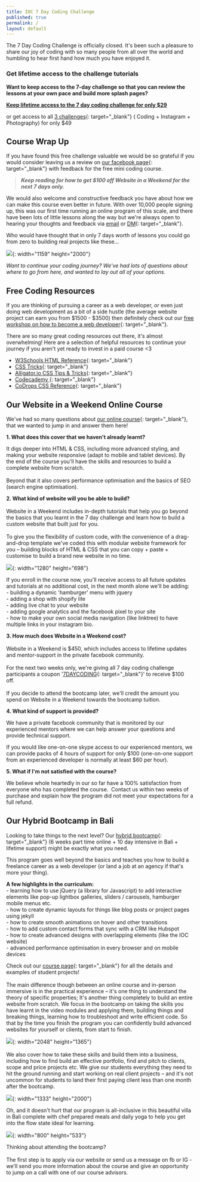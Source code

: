 ```yaml
---
title: IOC 7 Day Coding Challenge
published: true
permalink: /
layout: default
---
```


The 7 Day Coding Challenge is officially closed. It's been such a pleasure to share our joy of coding with so many people from all over the world and humbling to hear first hand how much you have enjoyed it.&nbsp;

### Get lifetime access to the challenge tutorials

**Want to keep access to the 7-day challenge so that you can review the lessons at your own pace and build more splash pages?&nbsp;**

**[Keep lifetime access to the 7 day coding challenge for only $29](https://ioc.podia.com/?coupon=LOCKDOWN)&nbsp;**

or get access to all&nbsp;[3 challenges](https://ioc.podia.com/?coupon=LOCKDOWN){: target="_blank"} ( Coding + Instagram + Photography) for only $49

## Course Wrap Up

If you have found this free challenge valuable we would be so grateful if you would consider leaving us a review on [our facebook page](http://facebook.com/instituteofcode){: target="_blank"} with feedback for the free mini coding course.

> ***Keep reading for how to get $100 off Website in a Weekend for the next 7 days only.***

We would also welcome and constructive feedback you have about how we can make this course even better in future. With over 10,000 people signing up, this was our first time running an online program of this scale, and there have been lots of little lessons along the way but we're always open to hearing your thoughts and feedback via [email](mailto:hello@instituteofcode.com?subject=Feedback%20on%20Coding%20Challenge) or [DM](http://www.facebook.com/instituteofcode){: target="_blank"}.&nbsp;

Who would have thought that in only 7 days worth of lessons you could go from zero to building real projects like these…

![](/uploads/simple--2.png){: width="1159" height="2000"}

*Want to continue your coding journey? We've had lots of questions about where to go from here, and wanted to lay out all of your options.&nbsp;*

## **Free Coding Resources**

If you are thinking of pursuing a career as a web developer, or even just doing web development as a bit of a side hustle (the average website project can earn you from $1500 - $3500) then definitely check out our [free workshop on how to become a web developer](https://www.instituteofcode.com/resources/web-dev-workshop/){: target="_blank"}.&nbsp;

There are so many great coding resources out there, it's almost overwhelming\! Here are a selection of helpful resources to continue your journey if you aren't yet ready to invest in a paid course &lt;3&nbsp;

* [W3Schools HTML Reference](https://www.w3schools.com/tags/){: target="_blank"}
* [C](https://css-tricks.com/)[SS Tricks](https://css-tricks.com/){: target="_blank"}&nbsp;
* [Alligator.io CSS Tips & Tricks](https://alligator.io/css/){: target="_blank"}
* [Codecademy&nbsp;](https://www.codecademy.com/){: target="_blank"}
* [CoDrops CSS Reference](http://tympanus.net/codrops/css_reference/){: target="_blank"}

## Our Website in a Weekend Online Course&nbsp;

We've had so many questions about [our online course](https://www.instituteofcode.com/courses/web-dev-101/){: target="_blank"}, that we wanted to jump in and answer them here\!&nbsp;

**1\. What does this cover that we haven't already learnt?&nbsp;**

It digs deeper into HTML & CSS, including more advanced styling, and making your website responsive (adapt to mobile and tablet devices). By the end of the course you'll have the skills and resources to build a complete website from scratch.&nbsp;<br><br>Beyond that it also covers performance optimisation and the basics of SEO (search engine optimisation).&nbsp;

**2\. What kind of website will you be able to build?&nbsp;**<br><br>Website in a Weekend includes in-depth tutorials that help you go beyond the basics that you learnt in the 7 day challenge and learn how to build a custom website that built just for you.&nbsp;<br><br>To give you the flexibility of custom code, with the convenience of a drag-and-drop template we've coded this with modular website framework for you – building blocks of HTML & CSS that you can copy + paste + customise to build a brand new website in no time.&nbsp;

![](/uploads/screen-recording-2020-01-21-at-1-45-53-pm.gif){: width="1280" height="698"}

If you enroll in the course now, you'll receive access to all future updates and tutorials at no additional cost, in the next month alone we'll be adding:&nbsp;<br>\- building a dynamic 'hamburger' menu with jquery&nbsp;<br>\- adding a shop with shopify lite<br>\- adding live chat to your website<br>\- adding google analytics and the facebook pixel to your site&nbsp;<br>\- how to make your own social media navigation (like linktree) to have multiple links in your instagram bio.&nbsp;

**3\. How much does Website in a Weekend cost?&nbsp;**<br><br>Website in a Weekend is $450, which includes access to lifetime updates and mentor-support in the private facebook community.<br><br>For the next two weeks only, we're giving all 7 day coding challenge participants a coupon '[7DAYCODING](https://ioc.podia.com/web-dev-101?coupon=7DAYCODING){: target="_blank"}' to receive $100 off.&nbsp;<br><br>If you decide to attend the bootcamp later, we'll credit the amount you spend on Website in a Weekend towards the bootcamp tuition.&nbsp;

**4\. What kind of support is provided?&nbsp;**

We have a private facebook community that is monitored by our experienced mentors where we can help answer your questions and provide technical support.

If you would like one-on-one skype access to our experienced mentors, we can provide packs of 4 hours of support for only $100 (one-on-one support from an experienced developer is normally at least $60 per hour).&nbsp;

**5\. What if I'm not satisfied with the course?&nbsp;**

We believe whole heartedly in our so far have a 100% satisfaction from everyone who has completed the course. &nbsp;Contact us within two weeks of purchase and explain how the program did not meet your expectations for a full refund.&nbsp;

## Our Hybrid Bootcamp in Bali

Looking to take things to the next level? Our [hybrid bootcamp](http://www.instituteofcode.com/courses/web-dev){: target="_blank"} (6 weeks part time online + 10 day intensive in Bali + lifetime support) might be exactly what you need.&nbsp;

This program goes well beyond the basics and teaches you how to build a freelance career as a web developer (or land a job at an agency if that's more your thing).&nbsp;

**A few highlights in the curriculum:&nbsp;**<br>\- learning how to use jQuery (a library for Javascript) to add interactive elements like pop-up lightbox galleries, sliders / carousels, hamburger mobile menus etc.&nbsp;<br>\- how to create dynamic layouts for things like blog posts or project pages using jekyll<br>\- how to create smooth animations on hover and other transitions&nbsp;<br>\- how to add custom contact forms that sync with a CRM like Hubspot<br>\- how to create advanced designs with overlapping elements (like the IOC website)<br>\- advanced performance optimisation in every browser and on mobile devices&nbsp;

Check out our [course page](http://www.instituteofcode.com/courses/web-dev){: target="_blank"} for all the details and examples of student projects\!&nbsp;<br><br>The main difference though between an online course and in-person immersive is in the practical experience – it's one thing to understand the theory of specific properties; It's another thing completely to build an entire website from scratch. We focus in the bootcamp on taking the skills you have learnt in the video modules and applying them, building things and breaking things, learning how to troubleshoot and write efficient code. So that by the time you finish the program you can confidently build advanced websites for yourself or clients, from start to finish.&nbsp;

![](/images/21544120_1619366984782168_8914572262766507567_o.jpg){: width="2048" height="1365"}<br><br>We also cover how to take these skills and build them into a business, including how to find build an effective portfolio, find and pitch to clients, scope and price projects etc. We give our students everything they need to hit the ground running and start working on real client projects – and it's not uncommon for students to land their first paying client less than one month after the bootcamp.&nbsp;

![](/uploads/ioc-44.jpg){: width="1333" height="2000"}

Oh, and it doesn't hurt that our program is all-inclusive in this beautiful villa in Bali complete with chef prepared meals and daily yoga to help you get into the flow state ideal for learning.&nbsp;

![](/uploads/ioc-6.jpg){: width="800" height="533"}

Thinking about attending the bootcamp?&nbsp;<br><br>The first step is to apply via our website or send us a message on fb or IG - we'll send you more information about the course and give an opportunity to jump on a call with one of our course advisors.&nbsp;